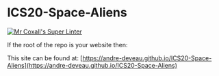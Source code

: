 # ICS20-Space-Aliens

[![Mr Coxall's Super Linter](https://github.com/andre-deveau/ICS20-Space-Aliens/workflows/Mr%20Coxall's%20Super%20Linter/badge.svg)](https://github.com/andre-deveau/ICS20-Space-Aliens/actions/)

If the root of the repo is your website then:

This site can be found at: [https://andre-deveau.github.io/ICS20-Space-Aliens](https://andre-deveau.github.io/ICS20-Space-Aliens)
